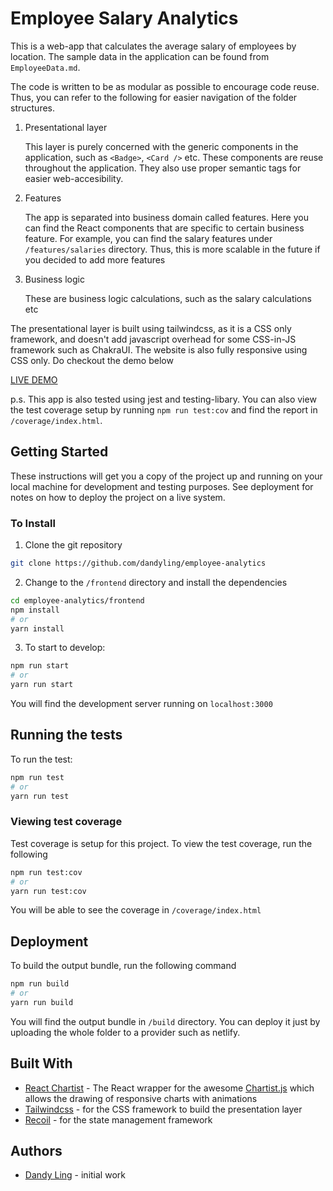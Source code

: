 # Employee Salary Analytics

This is a web-app that calculates the average salary of employees by location. The sample data in the application can be found from `EmployeeData.md`.

The code is written to be as modular as possible to encourage code reuse. Thus, you can refer to the following for easier navigation of the folder structures.

1. Presentational layer

   This layer is purely concerned with the generic components in the application, such as `<Badge>`, `<Card />` etc. These components are reuse throughout the application. They also use proper semantic tags for easier web-accesibility.

2. Features

   The app is separated into business domain called features. Here you can find the React components that are specific to certain business feature. For example, you can find the salary features under `/features/salaries` directory. Thus, this is more scalable in the future if you decided to add more features

3. Business logic

   These are business logic calculations, such as the salary calculations etc

The presentational layer is built using tailwindcss, as it is a CSS only framework, and doesn't add javascript overhead for some CSS-in-JS framework such as ChakraUI. The website is also fully responsive using CSS only. Do checkout the demo below

[LIVE DEMO](https://employee-analytics.netlify.app/)

p.s. This app is also tested using jest and testing-libary. You can also view the test coverage setup by running `npm run test:cov` and find the report in `/coverage/index.html`.

## Getting Started

These instructions will get you a copy of the project up and running on your local machine for development and testing purposes. See deployment for notes on how to deploy the project on a live system.

### To Install

1. Clone the git repository

```bash
git clone https://github.com/dandyling/employee-analytics
```

2. Change to the `/frontend` directory and install the dependencies

```bash
cd employee-analytics/frontend
npm install
# or
yarn install
```

3. To start to develop:

```bash
npm run start
# or
yarn run start
```

You will find the development server running on `localhost:3000`

## Running the tests

To run the test:

```bash
npm run test
# or
yarn run test
```

### Viewing test coverage

Test coverage is setup for this project. To view the test coverage, run the following

```bash
npm run test:cov
# or
yarn run test:cov
```

You will be able to see the coverage in `/coverage/index.html`

## Deployment

To build the output bundle, run the following command

```bash
npm run build
# or
yarn run build
```

You will find the output bundle in `/build` directory. You can deploy it just by uploading the whole folder to a provider such as netlify.

## Built With

- [React Chartist](https://www.npmjs.com/package/react-chartist) - The React wrapper for the awesome [Chartist.js](http://gionkunz.github.io/chartist-js/) which allows the drawing of responsive charts with animations
- [Tailwindcss](https://tailwindcss.com/) - for the CSS framework to build the presentation layer
- [Recoil](https://recoiljs.org/) - for the state management framework

## Authors

- [Dandy Ling](https://github.com/dandyling/) - initial work
